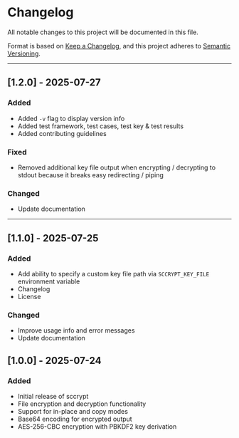 # Changelog

All notable changes to this project will be documented in this file.

Format is based on [Keep a Changelog](https://keepachangelog.com/en/1.0.0/),
and this project adheres to [Semantic Versioning](https://semver.org/spec/v2.0.0.html).

---

## [1.2.0] - 2025-07-27

### Added
- Added `-v` flag to display version info
- Added test framework, test cases, test key & test results
- Added contributing guidelines

### Fixed
- Removed additional key file output when encrypting / decrypting to stdout because it breaks easy redirecting / piping

### Changed
- Update documentation

---

## [1.1.0] - 2025-07-25

### Added
- Add ability to specify a custom key file path via `SCCRYPT_KEY_FILE` environment variable
- Changelog
- License

### Changed
- Improve usage info and error messages
- Update documentation

## [1.0.0] - 2025-07-24

### Added
- Initial release of sccrypt
- File encryption and decryption functionality
- Support for in-place and copy modes
- Base64 encoding for encrypted output
- AES-256-CBC encryption with PBKDF2 key derivation 